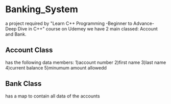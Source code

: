 # Banking_System
a project required by "Learn C++ Programming -Beginner to Advance- Deep Dive in C++" course on Udemey
we have 2 main classed: Account and Bank.
## Account Class
has the following data members:
1)account number
2)first name
3)last name
4)current balance
5)minumum amount allowedd

## Bank Class
has a map to contain all data of the accounts
